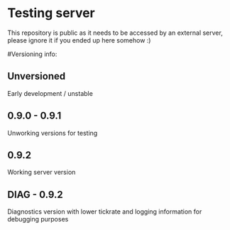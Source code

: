 # Testing server
This repository is public as it needs to be accessed by an external server, please ignore it if you ended up here somehow :)



#Versioning info:

## Unversioned
Early development / unstable

## 0.9.0 - 0.9.1
Unworking versions for testing

## 0.9.2
Working server version

## DIAG - 0.9.2
Diagnostics version with lower tickrate and logging information for debugging purposes


